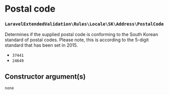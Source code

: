 # Postal code
### `LaravelExtendedValidation\Rules\Locale\SK\Address\PostalCode`

Determines if the supplied postal code is conforming to the South Korean standard of postal codes.
Please note, this is according to the 5-digit standard that has been set in 2015.

- `37441`
- `24649`

## Constructor argument(s)

```php
none
```